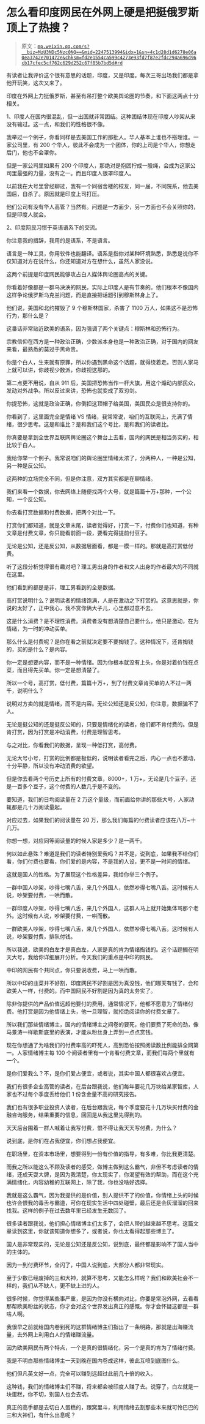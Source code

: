 # 怎么看印度网民在外网上硬是把挺俄罗斯顶上了热搜？

> 原文：[`mp.weixin.qq.com/s?__biz=MzU3NDc5Nzc0NQ==&mid=2247513994&idx=1&sn=4c1d28d1d6278e06a0ea3742e701472e&chksm=fd2e1554ca599c4273e93fd7f87e2fdc294a696d96cb17cfec5cf762c629d252c67f85b7bd5d#rd`](http://mp.weixin.qq.com/s?__biz=MzU3NDc5Nzc0NQ==&mid=2247513994&idx=1&sn=4c1d28d1d6278e06a0ea3742e701472e&chksm=fd2e1554ca599c4273e93fd7f87e2fdc294a696d96cb17cfec5cf762c629d252c67f85b7bd5d#rd)

有读者让我评价这个很有意思的话题，印度，又是印度。每次三哥出场我们都是拿他开玩笑，这次又来了。

印度在外网上力挺俄罗斯，甚至有吊打整个欧美舆论圈的节奏，和下面这两点十分相关。 

1、印度人在国内很混乱，但一出国就非常团结。这种团结体现在印度人吵架从来没有输过。这一点，和我们的性格很不像。

我举过一个例子，你看同样是去美国工作的那批人。华人基本上谁也不搭理谁。一家公司里，有 200 个华人，彼此不会成为一个团体，你的上司是个华人，你想走后门，他也不会罩你。 

但是一家公司里如果有 200 个印度人，那绝对是抱团拧成一股绳，会成为这家公司里最强的力量，没有之一。而且印度人很罩印度人。

以前我在大号里曾经聊过，我有一个同宿舍楼的校友，同一届，不同院系，他去美国后，自杀了。原因就是印度上司打压。 

他们公司有没有华人高管？当然有。问题是一方面少，另一方面也不会关照你的，但是印度人就会。 

2、印度网民习惯于英语语系下的交流。 

你注意我的措辞，我用的是语系，不是语言。 

语言是一种工具，你用软件也能翻译。语系是指你对某种环境熟悉，熟悉是说你不仅知道对方在说什么，你还知道对方在想什么，虽然人家没说。

这两个前提是印度网民能够攻占白人媒体舆论圈高点的关键。

你看着好像都是一群乌泱泱的网民，实际上印度人是有节奏的。他们根本不像国内这样争论俄罗斯乌克兰问题，而是直接把话题引到穆斯林身上了。 

他们说，美国和北约摧毁了 9 个穆斯林国家，杀害了 1100 万人，如果这不是恐怖行为，那什么是？

这番话非常贴近欧美的语系，因为强调了两个关键点：穆斯林和恐怖行为。

宗教信仰在西方是一种政治正确，少数派本身也是一种政治正确，对于国内的网友来看，最熟悉的莫过于黑命贵。

你是个白人，生来就有原罪，所以你遇到黑命这个话题，就得绕着走。否则人家马上就可以讲，你歧视少数派，你歧视这那的。 

第二点更不用说，自从 911 后，美国把恐怖当作一杆大旗，用这个煽动内部民众，发动对外战争。所以反过来讲，恐怖也就变成了双刃剑。 

你提恐怖，这就是政治正确，你倒扣这顶帽子给美国，美国民众是很支持你的。 

你看到了，这里面完全是情绪 VS 情绪，我常常说，咱们的互联网上，充满了情绪，很少思考。这是和谁比？是和我们这个号比，是和我们的读者比。

你真要是拿到全世界互联网舆论圈这个舞台上去看，国内的网民是相当务实的，相比较于白人。

我给你举一个例子。我常说咱们的舆论圈里情绪太浓了，分两种人，一种是公知，另一种是反公知。 

这两种的立场完全不同，但是你注意，双方其实都是在聊情绪。

我们来看一个数据，你去网络上随便找两个大号，就是篇篇十万+那种，一个公知，一个反公知。 

你去看打赏数据和付费数据，把两个对比一下。 

打赏你们都知道，就是文章末尾，读者觉得好，打赏一下，付费你们也知道，有种文章是付费文章，你只能看前面一段，要看完得提前付豆子。 

无论是公知，还是反公知，从数据层面看，都是一模一样的。那就是高打赏低付费。 

听了这段分析觉得很有趣对吧？理工男出身的作者和文人出身的作者最大的不同就在这里。 

他们看到的都是是非，理工男看到的全是数据。

高打赏说明什么？说明读者的情绪饱满，人是在激动之下打赏的。这意思就是，你说的太好了，正中我心，我不赏你俩大子儿，心里都过意不去。

这是什么消费？是不理性消费。消费者没有想清楚自己要什么，他只是激动，在为情绪，为一时的冲动买单。

那么什么是付费呢？是你在看之前就决定要不要掏钱了。这种情况下，还肯掏钱的，买的是什么？是内容。

你一定是想要内容，而不是一种情绪。因为你根本就没有上头，你是对着价钱在点菜，而且得先买单。你一定是想清楚了。 

所以一个号，高打赏，低付费，篇篇十万+，到了付费文章肯买单的人不过一两千，说明什么？ 

说明对方卖的就是情绪，而不是内容。无论公知还是反公知，你注意，数据骗不了人。

无论是挺公知的还是挺反公知的，只要是情绪化的读者，他们都不肯付费的。但是肯打赏，因为打赏是冲动消费，付费是理智思考。 

与之对比，你看我们的数据，呈现一种低打赏，高付费。

无论大号小号，打赏的比例都是极低的，说明读者看完之后，内心一点也不激动，十分平静，所以没有冲动消费的欲望。

但是你去看两个号历史上所有的付费文章，8000+，1 万+，无论是几个豆子，还是一百多个豆子，这个付费的人数几乎是不变的。 

要知道，我们的日均阅读量在 2 万这个量级，而前面给你讲的那些大号，人家动辄都是几十万阅读量起。 

对应过去，如果我们的阅读量在 20 万，那么我们每篇的付费读者应该在八万~十几万。

你想一想，对应同等阅读量的时候人家是多少？是一两千。 

何以如此悬殊？难道是我们的读者特别爱我吗？并不是，说到底，如果我不给你们看，你们付费也要看，你们爱的是内容，不是我的人设，更不是一时间的情绪。

这就是国人的性格。为了展现这个性格差异，我给你举三个例子。

一群中国人吵架，吵得七嘴八舌，来几个外国人，依然吵得七嘴八舌。这时候有人说，吵架要付费，一哄而散。 

一群印度人吵架，吵得七嘴八舌，来几个外国人，这群人马上就开始集体骂那个老外。这时候有人说，吵架要付费，一哄而散。

一群欧美人吵架，吵得七嘴八舌，来几个外国人，依然吵得七嘴八舌。这时候有人说，吵架要付费，排队付钱。

所以我说，欧美的白左才是真白左，人家是真的肯为情绪掏钱的。这个话题搁在明天大号，我给你详细展开分析。今天我们的重点是中印的网民。

中印的网民有个共同点，你只要说收费，马上一哄而散。

所以中印的韭菜并不好割，印度网民不好割是因为真没钱，他们哪天有钱了，会和欧美人一样，付费的。而中国网民不好割是因为真的太务实了。

除非你提供的产品价值远超他要付的费用，通常情况下，他都不愿意为了情绪付费。他打赏是因为他情绪上头，他一旦理智，就拒绝阅读你的付费文章了。

所以我们那些情绪博主，国内的情绪博主之间卷的要死，他们要费了死命的劲，像马景涛一样歇斯底里的表演，才能从粉丝身上弄到一点点赏钱。

现在你想通了为啥我们的付费率高的吓死人，高到恐怕按照阅读数比例能排全网第一。人家情绪博主每 100 个阅读者里有一个肯看付费文章，而我们每两个里就有一个。

是你们爱我么？不，是你们爱占便宜，或者说，其实中国人都很喜欢占便宜。

我们有很多企业高管的读者，在后台跟我说，他们每年要花几万块给某家智库，人家也不过每个季度丢给他们 1 份含金量不高的研究报告。

我们也有很多职业投资人读者，在后台跟我说，每个季度要花十几万块买付费的金融咨询服务，结果重要的信息，回回是从我这里先得到的。

天天后台围着一群人喊着让我写付费，恨不得让我天天写付费，为什么？

说到底，是你们在占我便宜，你们想占我便宜。

在职场里，在资本市场里，想要得到一份有价值的指导，有多难，你比我更清楚。

而我之所以能这么不顾及读者的感受，做博主做到这么霸气，非但不考虑读者的情绪，还成天耍大牌，是因为我清楚，你太现实了，你渴望有效的帮助，而在这个充满情绪化，内容幼稚的互联网上，除了我，你也没啥好选择。

我就是这么霸气，因为我提供的是价值，别人提供不了的价值，你情绪上头的时候也许会恨我的毒舌与霸道，可你在现实生活中四处碰壁，最后还是会灰溜溜的回来找我。这样的例子在过去数年里已经发生无数回了。

很多读者跟我说，他们担心情绪博主们太多了，会把人带的越来越不思考。这篇文章读到这里，你就该知道你想多了，或者说，你也太看得起那些博主了。

国人是非常现实的，无论是公知还是反公知，说到底，最终都是影响不了国人当中的主体的。 

因为一到付费环节，全闪了，中国人说到底，大部分人都非常现实。

至于少数已经废掉的三和大神，就算不思考，又能怎么样呢？我们和欧美社会不一样的，我们从不缺人，更不缺上进的人。 

很多时候，你觉得某些事严重，是因为你没有横向对比，你要是常泡外网，去看看那帮欧美粉丝的状态，你才会对这个世界发出真正的感慨。你才会怀疑这都是一群啥人啊。 

我很早之前就给国内卷到死的这群情绪博主们指出了一条明路，那就是出海赚流量，去外网上利用白人的情绪赚流量。 

因为欧美网民有两个特点，一个是真的很情绪化，另一个是真的肯为了情绪付费。 

我是不明白那些情绪博主一天到晚在国内卷成这样，彼此互喷到底图什么。 

他们但凡英文好一点，完全可以赚到远超过此前几十倍的收入。 

这种钱，我们的情绪博主们不赚，将来都会被印度人赚了去。说穿了，白左就是一块蛋糕，你不切，别国人也会去切。

真正的高手都是去切白人蛋糕的，跟窝里斗，利用情绪去割那些本来就可怜巴巴的三和大神们，有什么出息呢？